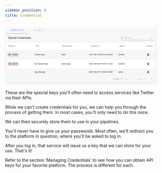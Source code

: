```yaml
---
sidebar_position: 6
title: Credential
---
```


![Credential](/img/docs/create-pipeline/concepts/credential.png)

These are the special keys you'll often need to access services like Twitter via their APIs. 

While we can't create credentials for you, we can help you through the process of getting them. In most cases, you'll only need to do this once.

 We can then securely store them to use in your pipelines.

You'll never have to give us your passwords. Most often, we'll redirect you to the platform in question, where you'll be asked to log in. 

After you log in, that service will issue us a key that we can store for your use. That's it!

Refer to the section 'Managing Credentials' to see how you can obtain API keys for your favorite platform. The process is different for each.
